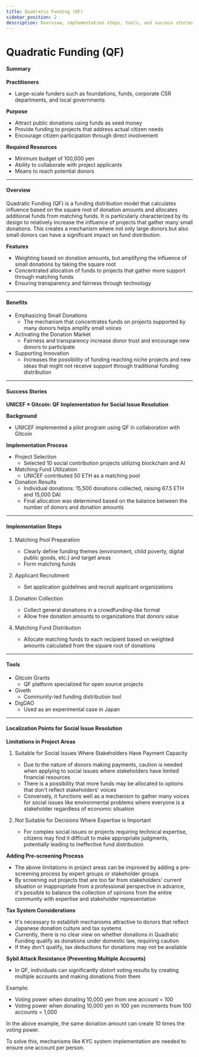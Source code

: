 ```yaml
---
title: Quadratic Funding (QF)
sidebar_position: 2
description: Overview, implementation steps, tools, and success stories of Quadratic Funding.
---
```


# Quadratic Funding (QF)

#### Summary

**Practitioners**
* Large-scale funders such as foundations, funds, corporate CSR departments, and local governments

**Purpose**
* Attract public donations using funds as seed money
* Provide funding to projects that address actual citizen needs
* Encourage citizen participation through direct involvement

**Required Resources**
* Minimum budget of 100,000 yen
* Ability to collaborate with project applicants
* Means to reach potential donors

***

#### Overview

Quadratic Funding (QF) is a funding distribution model that calculates influence based on the square root of donation amounts and allocates additional funds from matching funds. It is particularly characterized by its design to relatively increase the influence of projects that gather many small donations. This creates a mechanism where not only large donors but also small donors can have a significant impact on fund distribution.

**Features**
* Weighting based on donation amounts, but amplifying the influence of small donations by taking the square root
* Concentrated allocation of funds to projects that gather more support through matching funds
* Ensuring transparency and fairness through technology

***

#### Benefits

* Emphasizing Small Donations
  * The mechanism that concentrates funds on projects supported by many donors helps amplify small voices
* Activating the Donation Market
  * Fairness and transparency increase donor trust and encourage new donors to participate
* Supporting Innovation
  * Increases the possibility of funding reaching niche projects and new ideas that might not receive support through traditional funding distribution

***

#### Success Stories

**UNICEF × Gitcoin: QF Implementation for Social Issue Resolution**

**Background**
* UNICEF implemented a pilot program using QF in collaboration with Gitcoin

**Implementation Process**
* Project Selection
  * Selected 10 social contribution projects utilizing blockchain and AI
* Matching Fund Utilization
  * UNICEF contributed 50 ETH as a matching pool
* Donation Results
  * Individual donations: 15,500 donations collected, raising 67.5 ETH and 15,000 DAI
  * Final allocation was determined based on the balance between the number of donors and donation amounts

***

#### Implementation Steps

1. Matching Pool Preparation
   * Clearly define funding themes (environment, child poverty, digital public goods, etc.) and target areas
   * Form matching funds

2. Applicant Recruitment
   * Set application guidelines and recruit applicant organizations

3. Donation Collection
   * Collect general donations in a crowdfunding-like format
   * Allow free donation amounts to organizations that donors value

4. Matching Fund Distribution
   * Allocate matching funds to each recipient based on weighted amounts calculated from the square root of donations

***

#### Tools

* Gitcoin Grants
  * QF platform specialized for open source projects
* Giveth
  * Community-led funding distribution tool
* DigDAO
  * Used as an experimental case in Japan

***

#### Localization Points for Social Issue Resolution

**Limitations in Project Areas**

1. Suitable for Social Issues Where Stakeholders Have Payment Capacity
   * Due to the nature of donors making payments, caution is needed when applying to social issues where stakeholders have limited financial resources
   * There is a possibility that more funds may be allocated to options that don't reflect stakeholders' voices
   * Conversely, it functions well as a mechanism to gather many voices for social issues like environmental problems where everyone is a stakeholder regardless of economic situation

2. Not Suitable for Decisions Where Expertise is Important
   * For complex social issues or projects requiring technical expertise, citizens may find it difficult to make appropriate judgments, potentially leading to ineffective fund distribution

**Adding Pre-screening Process**
* The above limitations in project areas can be improved by adding a pre-screening process by expert groups or stakeholder groups
* By screening out projects that are too far from stakeholders' current situation or inappropriate from a professional perspective in advance, it's possible to balance the collection of opinions from the entire community with expertise and stakeholder representation

**Tax System Considerations**
* It's necessary to establish mechanisms attractive to donors that reflect Japanese donation culture and tax systems
* Currently, there is no clear view on whether donations in Quadratic Funding qualify as donations under domestic law, requiring caution
* If they don't qualify, tax deductions for donations may not be available

**Sybil Attack Resistance (Preventing Multiple Accounts)**
* In QF, individuals can significantly distort voting results by creating multiple accounts and making donations from them

Example:
* Voting power when donating 10,000 yen from one account = 100
* Voting power when donating 10,000 yen in 100 yen increments from 100 accounts = 1,000

In the above example, the same donation amount can create 10 times the voting power.

To solve this, mechanisms like KYC system implementation are needed to ensure one account per person. 